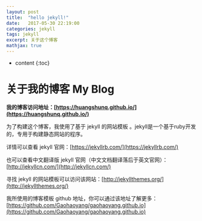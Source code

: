 ```yaml
---
layout: post
title:  "hello jekyll!"
date:   2017-05-30 22:19:00
categories: jekyll
tags: jekyll
excerpt: 关于这个博客
mathjax: true
---
```


* content
{:toc}

# 关于我的博客 My Blog

**我的博客访问地址：[https://huangshunq.github.io/](https://huangshunq.github.io/)**

为了构建这个博客，我使用了基于 jekyll 的网站模板 。jekyll是一个基于ruby开发的，专用于构建静态网站的程序。

详情可以查看 jekyll 官网：[https://jekyllrb.com/](https://jekyllrb.com/) 

也可以查看中文翻译版 jekyll 官网（中文文档翻译落后于英文官网）：[http://jekyllcn.com/](http://jekyllcn.com/) 

寻找 jekyll 的网站模板可以访问该网站：[http://jekyllthemes.org/](http://jekyllthemes.org/)

我所使用的博客模板  github 地址，你可以通过该地址了解更多：[https://github.com/Gaohaoyang/gaohaoyang.github.io](https://github.com/Gaohaoyang/gaohaoyang.github.io) 